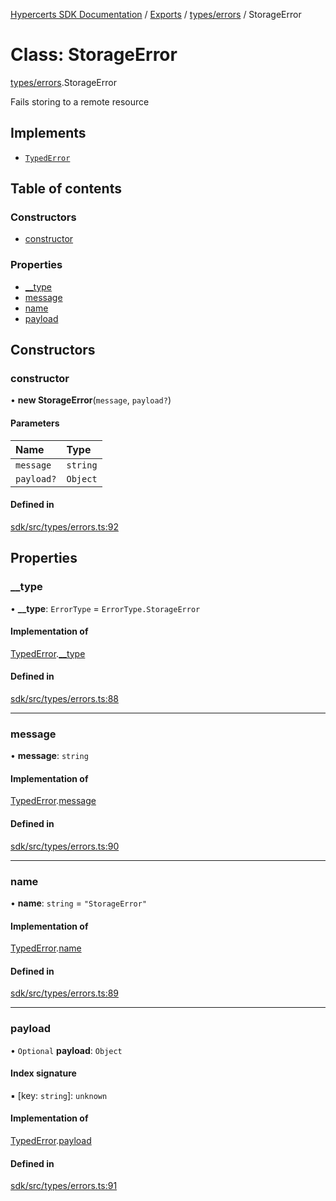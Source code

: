 [Hypercerts SDK Documentation](../README.md) / [Exports](../modules.md) / [types/errors](../modules/types_errors.md) / StorageError

# Class: StorageError

[types/errors](../modules/types_errors.md).StorageError

Fails storing to a remote resource

## Implements

- [`TypedError`](../interfaces/types_errors.TypedError.md)

## Table of contents

### Constructors

- [constructor](types_errors.StorageError.md#constructor)

### Properties

- [\_\_type](types_errors.StorageError.md#__type)
- [message](types_errors.StorageError.md#message)
- [name](types_errors.StorageError.md#name)
- [payload](types_errors.StorageError.md#payload)

## Constructors

### constructor

• **new StorageError**(`message`, `payload?`)

#### Parameters

| Name       | Type     |
| :--------- | :------- |
| `message`  | `string` |
| `payload?` | `Object` |

#### Defined in

[sdk/src/types/errors.ts:92](https://github.com/Network-Goods/hypercerts/blob/4e6c302/sdk/src/types/errors.ts#L92)

## Properties

### \_\_type

• **\_\_type**: `ErrorType` = `ErrorType.StorageError`

#### Implementation of

[TypedError](../interfaces/types_errors.TypedError.md).[\_\_type](../interfaces/types_errors.TypedError.md#__type)

#### Defined in

[sdk/src/types/errors.ts:88](https://github.com/Network-Goods/hypercerts/blob/4e6c302/sdk/src/types/errors.ts#L88)

---

### message

• **message**: `string`

#### Implementation of

[TypedError](../interfaces/types_errors.TypedError.md).[message](../interfaces/types_errors.TypedError.md#message)

#### Defined in

[sdk/src/types/errors.ts:90](https://github.com/Network-Goods/hypercerts/blob/4e6c302/sdk/src/types/errors.ts#L90)

---

### name

• **name**: `string` = `"StorageError"`

#### Implementation of

[TypedError](../interfaces/types_errors.TypedError.md).[name](../interfaces/types_errors.TypedError.md#name)

#### Defined in

[sdk/src/types/errors.ts:89](https://github.com/Network-Goods/hypercerts/blob/4e6c302/sdk/src/types/errors.ts#L89)

---

### payload

• `Optional` **payload**: `Object`

#### Index signature

▪ [key: `string`]: `unknown`

#### Implementation of

[TypedError](../interfaces/types_errors.TypedError.md).[payload](../interfaces/types_errors.TypedError.md#payload)

#### Defined in

[sdk/src/types/errors.ts:91](https://github.com/Network-Goods/hypercerts/blob/4e6c302/sdk/src/types/errors.ts#L91)
